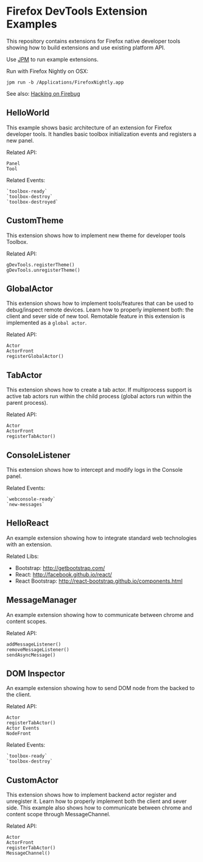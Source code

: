 Firefox DevTools Extension Examples
===================================

This repository contains extensions for Firefox native developer tools
showing how to build extensions and use existing platform API.

Use [JPM](https://developer.mozilla.org/en-US/Add-ons/SDK/Tools/jpm)
to run example extensions.

Run with Firefox Nightly on OSX:

`jpm run -b /Applications/FirefoxNightly.app`

See also: [Hacking on Firebug](https://github.com/firebug/firebug.next#hacking-on-firebugnext-aka-firebug-3)

HelloWorld
----------
This example shows basic architecture of an extension for Firefox developer
tools. It handles basic toolbox initialization events and registers
a new panel.

Related API:

    Panel
    Tool

Related Events:

    `toolbox-ready`
    `toolbox-destroy`
    `toolbox-destroyed`

CustomTheme
-----------
This extension shows how to implement new theme for developer tools Toolbox.

Related API:

    gDevTools.registerTheme()
    gDevTools.unregisterTheme()

GlobalActor
-----------
This extension shows how to implement tools/features that can be used
to debug/inspect remote devices. Learn how to properly implement both:
the client and sever side of new tool. Remotable feature in this extension
is implemented as a `global actor`.

Related API:

    Actor
    ActorFront
    registerGlobalActor()

TabActor
-----------
This extension shows how to create a tab actor. If multiprocess support
is active tab actors run within the child process (global actors run
within the parent process).

Related API:

    Actor
    ActorFront
    registerTabActor()

ConsoleListener
---------------
This extension shows how to intercept and modify logs in the Console panel.

Related Events:

    `webconsole-ready`
    `new-messages`

HelloReact
----------
An example extension showing how to integrate standard web technologies
with an extension.

Related Libs:
* Bootstrap: http://getbootstrap.com/
* React: http://facebook.github.io/react/
* React Bootstrap: http://react-bootstrap.github.io/components.html

MessageManager
--------------
An example extension showing how to communicate between chrome and
content scopes.

Related API:

    addMessageListener()
    removeMessageListener()
    sendAsyncMessage()

DOM Inspector
-------------
An example extension showing how to send DOM node from the backed to
the client.

Related API:

    Actor
    registerTabActor()
    Actor Events
    NodeFront

Related Events:

    `toolbox-ready`
    `toolbox-destroy`

CustomActor
-----------
This extension shows how to implement backend actor register and
unregister it. Learn how to properly implement both the client and sever
side. This example also shows how to communicate between chrome and content
scope through MessageChannel.

Related API:

    Actor
    ActorFront
    registerTabActor()
    MessageChannel()

